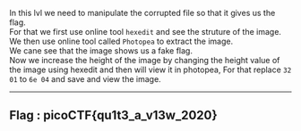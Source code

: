 In this lvl we need to manipulate the corrupted file so that it gives us the flag.<br>For that we first use online tool `hexedit` and see the struture of the image.<br>We then use online tool called `Photopea` to extract the image. <br>
We cane see that the image shows us a fake flag.<br>Now we increase the height of the image by changing the height value of the image using hexedit and then will view it in photopea, For that replace `32 01` to `6e 04` and save and view the image. <br>

----
Flag : picoCTF{qu1t3_a_v13w_2020}
----